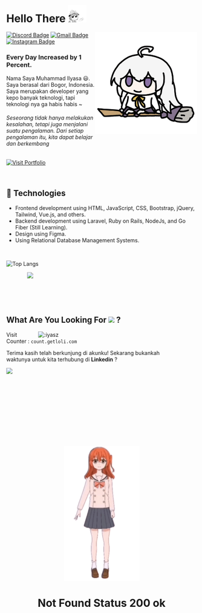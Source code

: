 

<h1>
  Hello There  <img src="hello.gif" width="50px" >
</h1>

<img align='right' src='elaina.gif' width='270' >

[![Discord Badge](https://img.shields.io/badge/yaszavellia-7289DA?style=flat-square&logo=discord&logoColor=white)](https://discord.com/users/756525113163382845)
[![Gmail Badge](https://img.shields.io/badge/-muhammad.ilyaasa@gmail.com-c14438?style=flat-square&logo=Gmail&logoColor=white&link=mailto:muhammad.ilyaasa@gmail.com)](mailto:muhammad.ilyaasa@gmail.com)
[![Instagram Badge](https://img.shields.io/badge/-yaszavellia-purple?style=flat-square&labelColor=purple&logo=instagram&logoColor=white&link=https://www.instagram.com/yaszavellia/)](https://www.instagram.com/yaszavellia/)

<h3>Every Day Increased by 1 Percent.</h3>

Nama Saya Muhammad Ilyasa 😃. Saya berasal dari Bogor, Indonesia. Saya merupakan developer yang kepo banyak teknologi, tapi teknologi nya ga habis habis ~

<h6>Seseorang tidak hanya melakukan kesalahan, tetapi juga menjalani suatu pengalaman. Dari setiap pengalaman itu, kita dapat belajar dan berkembang</h6>

[![Visit Portfolio](https://img.shields.io/badge/Visit%20Portfolio-20B2AA?style=for-the-badge)](https://iyasz.github.io/portfolio)


<br>

## 🦾 Technologies
* Frontend development using HTML, JavaScript, CSS, Bootstrap, jQuery, Tailwind, Vue.js, and others.
* Backend development using Laravel, Ruby on Rails, NodeJs, and Go Fiber (Still Learning).
* Design using Figma.
* Using Relational Database Management Systems.
  
<br>

![Top Langs](https://github-readme-stats.vercel.app/api/top-langs/?username=iyasz&hide_progress=true&hide=html,css,python,hack,stylus,blade,ejs,java)

&nbsp;&nbsp;&nbsp;&nbsp;&nbsp;&nbsp;&nbsp;&nbsp;&nbsp;&nbsp;&nbsp;&nbsp;&nbsp; <img src="https://media.tenor.com/r55dg3T_VJEAAAAi/goofy-cat-cat-meme.gif" width="290" /> 


<br/>
<br/>
<br/>




## What Are You Looking For <img src="https://media.tenor.com/19B3eSbZ7CkAAAAi/verycat-cat-eating-chips.gif" width="30" /> ? 

<div>
  <img src="https://count.getloli.com/@:iyasz?theme=miku&padding=6" alt=":iyasz" align="right" width="420" />
</div>

Visit Counter : `count.getloli.com`

<p>Terima kasih telah berkunjung di akunku! Sekarang bukankah <br/> waktunya untuk kita terhubung di <strong>Linkedin</strong> ?</p>


<a href="https://www.linkedin.com/in/muhammad-ilyasa-465284246/">
  <img src="https://img.shields.io/badge/Connect now-blue?style=for-the-badge&logo=linkedin" />
</a>





<br/>
<br/>
<br/>
<br/>
<br/>
<br/>
<br/>
<br/>
<br/>
<br/>
<br/>
<br/>


<div align='center'>
   <img src='kitakita.gif' width='200px' >
   <h1>Not Found Status 200 ok</h1>
</div>

